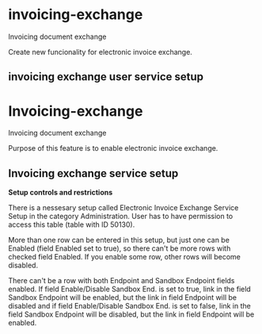 # invoicing-exchange
Invoicing document exchange 

Create new funcionality for electronic invoice exchange.

## invoicing exchange user service setup

# Invoicing-exchange
Invoicing document exchange

Purpose of this feature is to enable electronic invoice exchange. 

## Invoicing exchange service setup

**Setup controls and restrictions**

There is a nessesary setup called Electronic Invoice Exchange Service Setup in the category Administration. User has to have permission to access this table (table with ID 50130).

More than one row can be entered in this setup, but just one can be Enabled (field Enabled set to true), so there can't be more rows with checked field Enabled. If you enable some row, other rows will become disabled.

There can't be a row with both Endpoint and Sandbox Endpoint fields enabled. If field Enable/Disable Sandbox End. is set to true, link in the field Sandbox Endpoint will be enabled, but the link in field Endpoint will be disabled and if field Enable/Disable Sandbox End. is set to false, link in the field Sandbox Endpoint will be disabled, but the link in field Endpoint will be enabled.

